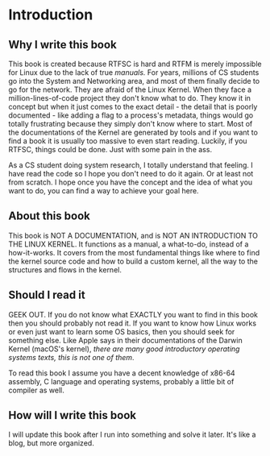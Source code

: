 # Introduction

## Why I write this book

This book is created because RTFSC is hard and RTFM is merely impossible for Linux due to the lack of true _manuals._ For years, millions of CS students go into the System and Networking area, and most of them finally decide to go for the network. They are afraid of the Linux Kernel. When they face a million-lines-of-code project they don't know what to do. They know it in concept but when it just comes to the exact detail - the detail that is poorly documented - like adding a flag to a process's metadata, things would go totally frustrating because they simply don't know where to start. Most of the documentations of the Kernel are generated by tools and if you want to find a book it is usually too massive to even start reading. Luckily, if you RTFSC, things could be done. Just with some pain in the ass.

As a CS student doing system research, I totally understand that feeling. I have read the code so I hope you don't need to do it again. Or at least not from scratch. I hope once you have the concept and the idea of what you want to do, you can find a way to achieve your goal here.

## About this book

This book is NOT A DOCUMENTATION, and is NOT AN INTRODUCTION TO THE LINUX KERNEL. It functions as a manual, a what-to-do, instead of a how-it-works. It covers from the most fundamental things like where to find the kernel source code and how to build a custom kernel, all the way to the structures and flows in the kernel. 

## Should I read it

GEEK OUT. If you do not know what EXACTLY you want to find in this book then you should probably not read it. If you want to know how Linux works or even just want to learn some OS basics, then you should seek for something else. Like Apple says in their documentations of the Darwin Kernel \(macOS's kernel\), _there are many good introductory operating systems texts, this is not one of them_. 

To read this book I assume you have a decent knowledge of x86-64 assembly, C language and operating systems, probably a little bit of compiler as well.

## How will I write this book

I will update this book after I run into something and solve it later. It's like a blog, but more organized.

